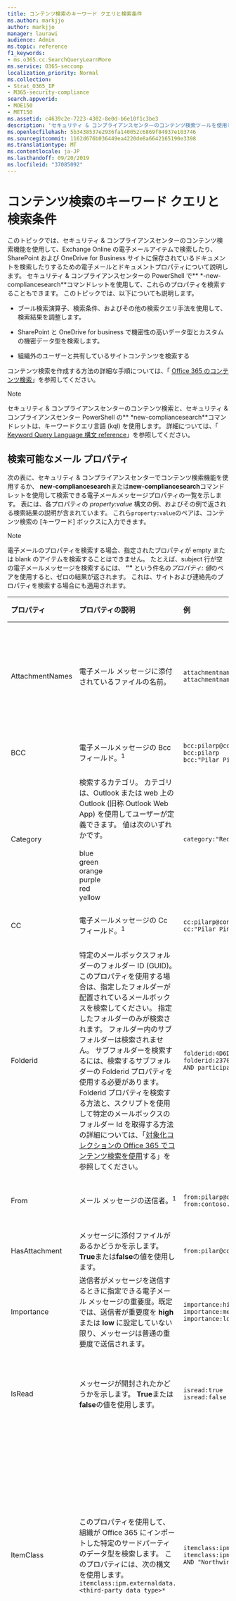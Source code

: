 ```yaml
---
title: コンテンツ検索のキーワード クエリと検索条件
ms.author: markjjo
author: markjjo
manager: laurawi
audience: Admin
ms.topic: reference
f1_keywords:
- ms.o365.cc.SearchQueryLearnMore
ms.service: O365-seccomp
localization_priority: Normal
ms.collection:
- Strat_O365_IP
- M365-security-compliance
search.appverid:
- MOE150
- MET150
ms.assetid: c4639c2e-7223-4302-8e0d-b6e10f1c3be3
description: 'セキュリティ & コンプライアンスセンターのコンテンツ検索ツールを使用して、Exchange Online メールボックスおよび SharePoint または OneDrive for Business サイトで検索できる電子メールとファイルプロパティについて説明します。  '
ms.openlocfilehash: 5b3438537e2936fa140052c6869f84937e103746
ms.sourcegitcommit: 1162d676b036449ea4220de8a6642165190e3398
ms.translationtype: MT
ms.contentlocale: ja-JP
ms.lasthandoff: 09/20/2019
ms.locfileid: "37085092"
---
```

# <a name="keyword-queries-and-search-conditions-for-content-search"></a>コンテンツ検索のキーワード クエリと検索条件

このトピックでは、セキュリティ & コンプライアンスセンターのコンテンツ検索機能を使用して、Exchange Online の電子メールアイテムで検索したり、SharePoint および OneDrive for Business サイトに保存されているドキュメントを検索したりするための電子メールとドキュメントプロパティについて説明します。 セキュリティ & コンプライアンスセンターの PowerShell で** \*-new-compliancesearch**コマンドレットを使用して、これらのプロパティを検索することもできます。 このトピックでは、以下についても説明します。   
  
- ブール検索演算子、検索条件、およびその他の検索クエリ手法を使用して、検索結果を調整します。
    
- SharePoint と OneDrive for business で機密性の高いデータ型とカスタムの機密データ型を検索します。
    
- 組織外のユーザーと共有しているサイトコンテンツを検索する
    
コンテンツ検索を作成する方法の詳細な手順については、「 [Office 365 のコンテンツ検索](content-search.md)」を参照してください。

  
> [!NOTE]
> セキュリティ & コンプライアンスセンターのコンテンツ検索と、セキュリティ & コンプライアンスセンター PowerShell の** \*new-compliancesearch**コマンドレットは、キーワードクエリ言語 (kql) を使用します。 詳細については、「 [Keyword Query Language 構文 reference](https://go.microsoft.com/fwlink/?LinkId=269603)」を参照してください。 
  
## <a name="searchable-email-properties"></a>検索可能なメール プロパティ

次の表に、セキュリティ & コンプライアンスセンターでコンテンツ検索機能を使用するか、 **new-compliancesearch**または**new-compliancesearch**コマンドレットを使用して検索できる電子メールメッセージプロパティの一覧を示します。 表には、各プロパティの  _property:value_ 構文の例、およびその例で返される検索結果の説明が含まれています。 これら`property:value`のペアは、コンテンツ検索の [キーワード] ボックスに入力できます。 

> [!NOTE]
> 電子メールのプロパティを検索する場合、指定されたプロパティが empty または blank のアイテムを検索することはできません。 たとえば、subject 行が空の電子メールメッセージを検索するには、 **""** という件名の*プロパティ: 値*のペアを使用すると、ゼロの結果が返されます。 これは、サイトおよび連絡先のプロパティを検索する場合にも適用されます。
  
|**プロパティ**|**プロパティの説明**|**例**|**例で返される検索結果**|
|:-----|:-----|:-----|:-----|
|AttachmentNames|電子メール メッセージに添付されているファイルの名前。|`attachmentnames:annualreport.ppt`  <br/> `attachmentnames:annual*`|annualreport.ppt という名前の添付ファイルのあるメッセージ。2 番目の例では、ワイルドカードを使用して、添付ファイルのファイル名に「annual」の語が含まれるメッセージを返します。|
|BCC|電子メールメッセージの Bcc フィールド。<sup>1</sup>|`bcc:pilarp@contoso.com`  <br/> `bcc:pilarp`  <br/> `bcc:"Pilar Pinilla"`|どの例も Bcc フィールドに「Pilar Pinilla」が含まれているメッセージを返します。|
|Category| 検索するカテゴリ。 カテゴリは、Outlook または web 上の Outlook (旧称 Outlook Web App) を使用してユーザーが定義できます。 値は次のいずれかです。  <br/><br/>  blue  <br/>  green  <br/>  orange  <br/>  purple  <br/>  red  <br/>  yellow|`category:"Red Category"`|元のメールボックスで「red」のカテゴリが割り当てられているメッセージ。|
|CC|電子メールメッセージの Cc フィールド。<sup>1</sup>|`cc:pilarp@contoso.com`  <br/> `cc:"Pilar Pinilla"`|両方の例で、Cc フィールドに Pilar Pinilla が指定されているメッセージ。|
|Folderid|特定のメールボックスフォルダーのフォルダー ID (GUID)。 このプロパティを使用する場合は、指定したフォルダーが配置されているメールボックスを検索してください。 指定したフォルダーのみが検索されます。 フォルダー内のサブフォルダーは検索されません。 サブフォルダーを検索するには、検索するサブフォルダーの Folderid プロパティを使用する必要があります。  <br/> Folderid プロパティを検索する方法と、スクリプトを使用して特定のメールボックスのフォルダー Id を取得する方法の詳細については、「[対象化コレクションの Office 365 でコンテンツ検索を使用](use-content-search-for-targeted-collections.md)する」を参照してください。|`folderid:4D6DD7F943C29041A65787E30F02AD1F00000000013A0000`  <br/> `folderid:2370FB455F82FC44BE31397F47B632A70000000001160000 AND participants:garthf@contoso.com`|最初の例では、指定されたメールボックスフォルダー内のすべてのアイテムを返します。 2番目の例では、garthf@contoso.com で送受信された指定されたメールボックスフォルダー内のすべてのアイテムを返します。|
|From|メール メッセージの送信者。<sup>1</sup>|`from:pilarp@contoso.com`  <br/> `from:contoso.com`|指定されたユーザーによって送信された、または指定されたドメインから送信されたメッセージ。|
|HasAttachment|メッセージに添付ファイルがあるかどうかを示します。 **True**または**false**の値を使用します。|`from:pilar@contoso.com AND hasattachment:true`|添付ファイルを持つ、指定されたユーザーによって送信されたメッセージ。|
|Importance|送信者がメッセージを送信するときに指定できる電子メール メッセージの重要度。既定では、送信者が重要度を **high** または **low** に設定していない限り、メッセージは普通の重要度で送信されます。  |`importance:high`  <br/> `importance:medium`  <br/> `importance:low`|高重要度、中重要度、または低重要度とマークされているメッセージ。|
|IsRead|メッセージが開封されたかどうかを示します。 **True**または**false**の値を使用します。|`isread:true`  <br/> `isread:false`|最初の例では、IsRead プロパティが**True**に設定されたメッセージを返します。 2番目の例では、IsRead プロパティが**False**に設定されたメッセージを返します。|
|ItemClass|このプロパティを使用して、組織が Office 365 にインポートした特定のサードパーティのデータ型を検索します。 このプロパティには、次の構文を使用します。`itemclass:ipm.externaldata.<third-party data type>*`|`itemclass:ipm.externaldata.Facebook* AND subject:contoso`  <br/> `itemclass:ipm.externaldata.Twitter* AND from:"Ann Beebe" AND "Northwind Traders"`|最初の例では、Subject プロパティに "contoso" という単語が含まれる Facebook のアイテムを返します。 2番目の例では、彩 Beebe によって投稿され、キーワード "Northwind Traders" が含まれている Twitter アイテムを返します。  <br/> ItemClass プロパティのサードパーティデータ型に使用する値の完全な一覧については、「[コンテンツ検索を使用して、Office 365 にインポートされたサードパーティのデータを検索する](use-content-search-to-search-third-party-data-that-was-imported.md)」を参照してください。|
|Kind| 検索する電子メールメッセージの種類。 可能な値:  <br/>  contacts  <br/>  docs  <br/>  email  <br/>  externaldata  <br/>  faxes  <br/>  im  <br/>  journals  <br/>  meetings  <br/>  Microsoft teams (Microsoft Teams でチャット、会議、通話のアイテムを返す)  <br/>  notes  <br/>  posts  <br/>  rssfeeds  <br/>  tasks  <br/>  voicemail|`kind:email`  <br/> `kind:email OR kind:im OR kind:voicemail`  <br/> `kind:externaldata`|最初の例では、検索条件に一致する電子メールメッセージを返します。 2番目の例では、電子メールメッセージ、インスタントメッセージの会話 (Microsoft Teams での Skype for Business の会話やチャットを含む)、および検索条件に一致する音声メッセージを返します。 3番目の例では、検索条件を満たす Twitter、Facebook、Cisco Jabber などのサードパーティのデータソースから、Office 365 のメールボックスにインポートされたアイテムを返します。 詳細については、「 [Office 365 でサードパーティのデータをアーカイブ](https://go.microsoft.com/fwlink/p/?linkid=716918)する」を参照してください。|
|参加者|電子メールメッセージ内のすべての人物フィールド。 これらのフィールドは、From、To、Cc、および Bcc です。<sup>1</sup>|`participants:garthf@contoso.com`  <br/> `participants:contoso.com`|garthf@contoso.com が送信元または送信先のメッセージ。2 番目の例は、contoso.com ドメイン内のユーザーが送信元または送信先のすべてのメッセージを返します。|
|Received|電子メール メッセージが受信者によって受信された日付。|`received:04/15/2016`  <br/> `received>=01/01/2016 AND received<=03/31/2016`|2016年4月15日に受信したメッセージ。 2番目の例では、2016年1月1日から2016年3月31日までの間に受信したすべてのメッセージを返します。|
|受信者|電子メールメッセージ内のすべての受信者フィールド。 これらのフィールドは、To、Cc、および Bcc です。<sup>1</sup>|`recipients:garthf@contoso.com`  <br/> `recipients:contoso.com`|garthf@contoso.com に送信されたメッセージ。2 番目の例では、contoso.com ドメイン内のすべての受信者に送信されたメッセージを返します。|
|Sent|送信者によって電子メール メッセージが送信された日付。|`sent:07/01/2016`  <br/> `sent>=06/01/2016 AND sent<=07/01/2016`|指定された日付に送信された、または指定された日付範囲内に送信されたメッセージ。|
|Size|アイテムのサイズ (バイト数)。|`size>26214400`  <br/> `size:1..1048567`|25より大きいメッセージ8mb. 2 番目の例は 1 ～ 1,048,567 バイト (1 MB) のサイズのメッセージを返します。|
|Subject|電子メール メッセージの件名行に含まれるテキスト。  <br/> **注:** クエリで Subject プロパティを使用すると、検索によって、検索するテキストが件名に含まれるすべてのメッセージが返されます。 つまり、クエリは、完全に一致するメッセージのみを返しません。 たとえば、を検索`subject:"Quarterly Financials"`すると、件名が "四半期財務 2018" のメッセージが結果に含まれます。|`subject:"Quarterly Financials"`  <br/> `subject:northwind`|件名行のテキスト内の任意の場所に "四半期財務" という語句が含まれるメッセージ。 2 番目の例では、件名行に「northwind」の語が含まれているすべてのメッセージを返します。|
|To|メール メッセージの To フィールド。<sup>1</sup>|`to:annb@contoso.com`  <br/> `to:annb ` <br/> `to:"Ann Beebe"`|どの例も、To: 行に「Ann Beebe」が指定されているメッセージを返します。|
|||||
   
> [!NOTE]
> <sup>1</sup>受信者プロパティの値には、電子メールアドレス (*ユーザープリンシパル名*または UPN とも呼ばれる)、表示名、またはエイリアスを使用して、ユーザーを指定できます。 たとえば、ユーザー Ann Beebe を指定するために、annb@contoso.com、annb、または "Ann Beebe" を使用できます。<br/><br/>受信者のプロパティ (From、To、Cc、Bcc、参加者、および受信者) を検索する場合、Office 365 は Azure Active Directory で検索して各ユーザーの id を拡張しようとします。  ユーザーが Azure Active Directory で見つかった場合、そのユーザーの電子メールアドレス (または UPN)、エイリアス、表示名、および LegacyExchangeDN を含むようにクエリが拡張されます。<br/><br/>たとえば、のようなクエリが`participants:ronnie@contoso.com`に`participants:ronnie@contoso.com OR participants:ronnie OR participants:"Ronald Nelson" OR participants:"<LegacyExchangeDN>"`展開されます。<br/><br/>受信者を拡張しないようにするには、検索クエリの電子メールアドレスの末尾にワイルドカード文字 (アスタリスク) を追加します。たとえば、 `participants:ronnie@contoso.com*`のようになります。

## <a name="searchable-site-properties"></a>検索可能なサイトのプロパティ

次の表に、セキュリティ & コンプライアンスセンターでコンテンツ検索機能を使用するか、 **new-compliancesearch**または new-compliancesearch を使用して検索できる SharePoint および OneDrive for business のプロパティを示します。 **** コマンドレット。 表には、各プロパティの  _property:value_ 構文の例、およびその例で返される検索結果の説明が含まれています。 
  
検索できる SharePoint プロパティの完全な一覧については、「 [sharepoint のクロールされたプロパティと管理プロパティの概要](https://go.microsoft.com/fwlink/p/?LinkId=331599)」を参照してください。 **クエリ**可能な列で**Yes**が設定されているプロパティを検索することができます。 
  
|**プロパティ**|**プロパティの説明**|**例**|**例で返される検索結果**|
|:-----|:-----|:-----|:-----|
|設定元|ドキュメントがコピーされた場合に保持される Office ドキュメントの作成者フィールドです。 たとえば、ユーザーがドキュメントを作成し、そのドキュメントを他のユーザーが SharePoint にアップロードした場合、そのドキュメントは元の作成者を保持したままになります。 このプロパティには、必ずユーザーの表示名を使用してください。|`author:"Garth Fort"`|Garth Fort によって作成されたすべてのドキュメント。|
|ContentType|アイテム、ドキュメント、ビデオなどのアイテムの SharePoint コンテンツタイプ。|`contenttype:document`|すべてのドキュメントが返されます。|
|作成済み|アイテムが作成された日付。|`created\>=06/01/2016`|2016年6月1日以降に作成されたすべてのアイテム。|
|CreatedBy|アイテムを作成またはアップロードした人。 このプロパティには、必ずユーザーの表示名を使用してください。|`createdby:"Garth Fort"`|Garth Fort によって作成またはアップロードされたすべてのアイテム。|
|DetectedLanguage|アイテムの言語。|`detectedlanguage:english`|英語のすべてのアイテム。|
|DocumentLink|SharePoint または OneDrive for business サイトの特定のフォルダーのパス (URL)。 このプロパティを使用する場合は、指定したフォルダーが配置されているサイトを検索するようにしてください。  <br/> Documentlink プロパティに指定したフォルダーのサブフォルダーにあるアイテムを返すには、指定したフォルダー\*の URL にを追加する必要があります。例えば`documentlink: "https://contoso.sharepoint.com/Shared Documents/*"`  <br/> <br/>Documentlink プロパティを検索する方法と、スクリプトを使用して特定のサイト上のフォルダーの documentlink Url を取得する方法の詳細については、「[対象化コレクション用に Office 365 のコンテンツ検索を使用](use-content-search-for-targeted-collections.md)する」を参照してください。|`documentlink:"https://contoso-my.sharepoint.com/personal/garthf_contoso_com/Documents/Private"`  <br/> `documentlink:"https://contoso-my.sharepoint.com/personal/garthf_contoso_com/Documents/Shared with Everyone/*" AND filename:confidential`|最初の例では、指定した OneDrive for Business フォルダー内のすべてのアイテムを返します。 2番目の例では、指定されたサイトフォルダー (およびすべてのサブフォルダー) に、ファイル名に "confidential" という単語が含まれるドキュメントを返します。|
|FileExtension|ファイルの拡張子。例: .docx、one、.pptx、または .xlsx。|`fileextension:xlsx`|すべての Excel ファイル (Excel 2007 以降)|
|FileName|ファイルの名前。|`filename:"marketing plan"`  <br/> `filename:estimate`|最初の例では、タイトルに "marketing plan" と完全一致する語句が含まれるファイルが返されます。2 番目の例では、ファイル名に "estimate" という単語を含むファイルが返されます。|
|LastModifiedTime|アイテムが最後に変更された日付。|`lastmodifiedtime>=05/01/2016`  <br/> `lastmodifiedtime>=05/10/2016 AND lastmodifiedtime<=06/1/2016`|最初の例では、2016年5月1時以降に変更されたアイテムを返します。 2番目の例では、2016年5月1日から2016年6月1日までの間に変更されたアイテムを返します。|
|ModifiedBy|アイテムを最後に変更した人。 このプロパティには、必ずユーザーの表示名を使用してください。|`modifiedby:"Garth Fort"`|Garth Fort によって最後に変更されたすべてのアイテム。|
|パス|SharePoint または OneDrive for Business サイトの特定のサイトのパス (URL)。  <br/> Path プロパティに指定したサイト内のフォルダーにあるアイテムを返すには、指定したサイト\*の URL を追加する必要があります。例えば`path: "https://contoso.sharepoint.com/Shared Documents/*"`  <br/> <br/> **注:** OneDrive の`Path`場所を検索するためにプロパティを使用しても、検索結果には .png, tiff ファイル、.wav ファイルなどのメディアファイルは返されません。 検索クエリで別のサイトプロパティを使用して、OneDrive フォルダーのメディアファイルを検索します。 <br/>|`path:"https://contoso-my.sharepoint.com/personal/garthf_contoso_com/"`  <br/> `path:"https://contoso-my.sharepoint.com/personal/garthf_contoso_com/*" AND filename:confidential`|最初の例では、指定した OneDrive for Business サイト内のすべてのアイテムを返します。 2番目の例では、指定したサイト (およびサイト内のフォルダー) に、ファイル名に "confidential" という単語が含まれるドキュメントを返します。|
|SharedWithUsersOWSUser|指定したユーザーと共有され、ユーザーの OneDrive for Business サイトの [**自分と共有**] ページに表示されるドキュメント。 これらは、組織内の他のユーザーによって指定されたユーザーが明示的に共有しているドキュメントです。 SharedWithUsersOWSUser プロパティを使用する検索クエリに一致するドキュメントをエクスポートすると、指定されたユーザーとドキュメントを共有しているユーザーの元のコンテンツの場所からドキュメントがエクスポートされます。 詳細については、「[組織内で共有しているサイトコンテンツを検索する](#searching-for-site-content-shared-within-your-organization)」を参照してください。|`sharedwithusersowsuser:garthf`  <br/> `sharedwithusersowsuser:"garthf@contoso.com"`|両方の例では、Garth 砦と明示的に共有されており、Garth 砦の OneDrive for Business アカウントの [**自分と共有**] ページに表示されるすべての内部ドキュメントを返します。|
|Site|組織内のサイトかサイトのグループの URL。|`site:"https://contoso-my.sharepoint.com"`  <br/> `site:"https://contoso.sharepoint.com/sites/teams"`|最初の例では、組織内のすべてのユーザーについて、OneDrive for Business サイトからアイテムを返します。 2 番目の例では、すべてのチーム サイトからアイテムが返されます。|
|Size|アイテムのサイズ (バイト数)。|`size>=1`  <br/> `size:1..10000`|最初の例では、1 バイトより大きいアイテムが返されます。2 番目の例では、1 ～ 10,000 バイトのサイズのメッセージが返されます。|
|タイトル|ドキュメントのタイトル。 Title プロパティは、Microsoft Office ドキュメントで指定されているメタデータです。 ドキュメントのファイル名とは異なります。|`title:"communication plan"`|Office ドキュメントの Title メタデータ プロパティに "communication plan" という語句が含まれるすべてのドキュメント。|
|||||
   
## <a name="searchable-contact-properties"></a>検索可能な連絡先のプロパティ

次の表に、インデックスが作成され、コンテンツ検索を使用して検索できる、連絡先のプロパティを示します。 ユーザーのメールボックスの個人用アドレス帳にある連絡先 (個人用連絡先とも呼ばれます) に対してユーザーが構成できるプロパティを次に示します。 連絡先を検索するには、検索するメールボックスを選択し、キーワードクエリで1つ以上の連絡先プロパティを使用します。
  
> [!TIP]
> スペースまたは特殊文字を含む値を検索するには、二重引用符 ("") を使用して語句を入力します。たとえば、 `businessaddress:"123 Main Street"`のようになります。 
  
|**プロパティ**|**プロパティの説明**|
|:-----|:-----|
|BusinessAddress|"**会社住所**" プロパティの住所。 このプロパティは、連絡先のプロパティページの [**勤務**先住所] とも呼ばれます。|
|BusinessPhone|任意の**勤務先電話**番号のプロパティの電話番号。|
|CompanyName|**Company**プロパティの名前。|
|部署|**Department**プロパティの名前。|
|DisplayName|連絡先の表示名。 これは、連絡先の**氏名**プロパティの名前です。|
|EmailAddress|連絡先の任意の電子メールアドレスプロパティのアドレス。 ユーザーは、連絡先に複数の電子メールアドレスを追加できます。 このプロパティを使用すると、連絡先の電子メールアドレスのいずれかに一致する連絡先が返されます。|
|FileAs|プロパティ**としてのファイル**。 このプロパティは、連絡先をユーザーの連絡先リストに表示する方法を指定するために使用されます。 たとえば、連絡先を姓 *、lastname* 、または*lastname、firstname*として一覧表示することができます。|
|GivenName|"名" プロパティ**の名前**を指定します。|
|HomeAddress|任意の**ホーム**アドレスプロパティのアドレス。|
|HomePhone|任意の**自宅**電話番号のプロパティの電話番号。|
|IMAddress|IM アドレスプロパティ。通常は、インスタントメッセージングに使用される電子メールアドレスです。|
|MiddleName|"**ミドル**ネーム" プロパティの名前を指定します。|
|MobilePhone|**携帯**電話番号プロパティの電話番号。|
|Nickname|**ニックネーム**プロパティの名前を指定します。|
|OfficeLocation|**Office**または office の**location**プロパティの値。|
|OtherAddress|**Other** address プロパティの値。|
|Surname|" **Last** name/名前" プロパティの名前を指定します。|
|タイトル|**役職プロパティの**タイトル。|
|||||

## <a name="searchable-sensitive-data-types"></a>検索可能な機密性の高いデータ型

セキュリティ/コンプライアンスセンターのコンテンツ検索機能を使用して、SharePoint および OneDrive for Business サイトのドキュメントに格納されている機密データ (クレジットカード番号や社会保障番号など) を検索できます。 これを行うには、キーワード`SensitiveType`クエリで、プロパティと機密情報の種類の名前を使用します。 たとえば、クエリ`SensitiveType:"Credit Card Number"`は、クレジットカード番号が含まれるドキュメントを返します。 このクエリ`SensitiveType:"U.S. Social Security Number (SSN)"`は、米国の社会保障番号を含むドキュメントを返します。 検索可能な機密性の高いデータ型の一覧を表示するには、セキュリティ & コンプライアンスセンターで、[**分類** \>の**機密情報の種類**] に移動します。 または、セキュリティ & コンプライアンスセンターの PowerShell で**set-dlpsensitiveinformationtype**コマンドレットを使用して、機密情報の種類の一覧を表示することもできます。 
  
`SensitiveType`プロパティを使用して、組織に対して作成したカスタムの機密情報の種類の名前を検索することもできます (または別の管理者)。 組み込みおよびカスタムの機密情報の種類を区別するには、セキュリティ & コンプライアンスセンター (または PowerShell の**Publisher**プロパティ) の [**機密情報の種類**] ページで**publisher**列を使用します。 詳細については、「[カスタムの機密情報の種類を作成する](create-a-custom-sensitive-information-type.md)」を参照してください。
  
`SensitiveType`プロパティを使用してクエリを作成する方法の詳細については、「[サイトに保存されている機密データを検索するためのクエリを形成する](form-a-query-to-find-sensitive-data-stored-on-sites.md)」を参照してください。

> [!NOTE]
> 機密データの種類と`SensitiveType`検索プロパティを使用して、Exchange Online メールボックス内の保存されていない機密データを検索することはできません。 ただし、データ損失防止 (DLP) ポリシーを使用して、機密性の高い電子メールデータを送信中で保護することができます。 詳細については、「[データ損失防止ポリシーの概要](data-loss-prevention-policies.md)」および「[検索して個人データ](search-for-and-find-personal-data.md)を検索する」を参照してください。
  
## <a name="search-operators"></a>検索演算子

**And**、 **OR**、 **NOT**などのブール型の検索演算子を使用すると、検索クエリで特定の単語を含めたり除外したりして、より正確な検索を定義できます。 その他の手法 (たとえば、 \>= または..)、引用符、かっこ、ワイルドカードなどを使用して、検索クエリを絞り込むことができます。 次の表に、検索結果を絞り込んだり広げたりするために使用できる演算子を示します。 
  
|**演算子**|**用途**|**説明**|
|:-----|:-----|:-----|
|AND|keyword1 AND keyword2|指定されたすべてのキーワードまたは`property:value`式を含むアイテムを返します。 たとえば、は`from:"Ann Beebe" AND subject:northwind` 、件名行に "northwind" が含まれている、彩 Beebe が送信したすべてのメッセージを返します。 <sup>2</sup>|
|+|keyword1 + keyword2 + keyword3|Returns items that contain  *either*  `keyword2` or  `keyword3` *and*  that also contain  `keyword1`. Therefore, this example is equivalent to the query  `(keyword2 OR keyword3) AND keyword1`.  <br/> クエリ`keyword1 + keyword2` (記号の**+** 後にスペースを含む) は、* * 演算子と * * 演算子を使用した場合と同じではありません。 This query would be equivalent to  `"keyword1 + keyword2"` and return items with the exact phase  `"keyword1 + keyword2"`.|
|OR|keyword1 OR keyword2|指定した1つ以上のキーワードまた`property:value`は式を含むアイテムを返します。 <sup>2</sup>|
|NOT|keyword1 NOT keyword2  <br/> NOT from:"Ann Beebe"  <br/> NOT kind: im|キーワードまたは`property:value`式で指定された項目を除外します。 2番目の例では、彩 Beebe によって送信されたメッセージを除外します。 3番目の例では、会話履歴メールボックスフォルダーに保存されている Skype for Business の会話など、インスタントメッセージングの会話を除外します。 <sup>2</sup>|
|-|keyword1 -keyword2|**NOT** 演算子と同じです。 そのため`keyword1` 、このクエリは、を含むアイテムを返し、 `keyword2`を含むアイテムを除外します。|
|NEAR|keyword1 NEAR(n) keyword2|互いに近い単語を含む項目を返します。 n は単語の数と等しくなります。 たとえば、 `best NEAR(5) worst` "最下位" という単語が5単語の "best" に含まれているアイテムを返します。 数値が指定されていない場合、既定の間隔は 8 単語です。 <sup>2</sup>|
|ONEAR|keyword1 ONEAR(n) keyword2|**Near**に似ていますが、指定された順序で互いに近い単語を持つアイテムを返します。 たとえば、" `best ONEAR(5) worst` best" という単語の前に "best" が出現し、2つの単語がそれぞれ互いの5つの単語の中にある場合は、"best" という単語を返します。 数値が指定されていない場合、既定の間隔は 8 単語です。 <sup>2</sup> <br/> > [!NOTE]>、 **Onear**演算子はメールボックスの検索時にサポートされていません。 SharePoint と OneDrive for business サイトを検索する場合にのみ機能します。 同じ検索でメールボックスとサイトを検索していて、クエリに**Onear**演算子が含まれている場合、検索では、 **NEAR**演算子を使用している場合と同じように、メールボックスアイテムが返されます。 つまり、検索では、単語が出現する順序に関係なく、指定した単語が互いに近くにあるアイテムが返されます。|
|:|property:value|コロン (:)`property:value`構文では、検索対象のプロパティの値に指定された値が含まれることを指定します。 たとえば、  `recipients:garthf@contoso.com` は garthf@contoso.com に送信されたすべてのメッセージを返します。|
|=|property=value|**:** 演算子と同じです。|
|\<|property\<value|検索対象のプロパティが指定の値より小さいことを意味します。<sup>1</sup>|
|\>|property\>value|検索対象のプロパティが指定の値より大きいことを意味します。<sup>1</sup>|
|\<=|property\<=value|検索対象のプロパティが特定の値以下であることを意味します。<sup>1</sup>|
|\>=|property\>=value|検索対象のプロパティが特定の値以上であることを意味します。<sup>1</sup>|
|..|プロパティ: value1..value2|検索対象のプロパティが value1 以上で value2 以下であることを意味します。<sup>1</sup>|
|"  "|"fair value"  <br/> subject:"Quarterly Financials"|二重引用符 ("") を使用して、キーワードおよび`property:value`検索クエリの完全に一致する語句を検索します。|
|\*|cat\*  <br/> subject:set\*|前方一致ワイルドカード検索 (アスタリスクが語尾にある) は、キーワードや  `property:value` クエリで、0 個以上の文字に一致します。 たとえば、ドキュメント`title:set*`タイトルで、word の set、setup、setting (および "set" で始まるその他の単語) を含むドキュメントを返します。  <br/><br/> **注:** プレフィックスワイルドカード検索のみ使用できます。例: **cat\* **または**set\***。 サフィックス検索 (**\*cat** )、挿入辞検索 **(\*c t**)、および部分文字列検索 (**\*\*cat**) はサポートされていません。|
|(  )| (fair OR free) AND (from:contoso.com)  <br/> (IPO OR initial) AND (stock OR shares)  <br/> (quarterly financials)|括弧は、ブール演算子の文字列、 `property:value` アイテム、およびキーワードをグループにまとめます。たとえば、  `(quarterly financials)` は quarterly および financials の語を含むアイテムを返します。  |
|||||
   
> [!NOTE]
> <sup>1</sup>日付または数値を含むプロパティには、この演算子を使用します。<br/> <sup>2</sup>ブール検索演算子は大文字である必要があります。たとえば、**と**のようになります。 **と**などの小文字演算子を使用すると、検索クエリではキーワードとして扱われます。 
  
## <a name="search-conditions"></a>検索条件

検索クエリに条件を追加して、検索を絞り込んだり、より絞り込みのある結果セットを返すことができます。 各条件によって、作成された KQL 検索クエリに句が追加され、ユーザーが検索を開始するとそのクエリが実行されます。
  
[共通プロパティの条件 ](#conditions-for-common-properties)

[メール プロパティの条件](#conditions-for-mail-properties)

[ドキュメント プロパティの条件](#conditions-for-document-properties)

[条件で使用する演算子](#operators-used-with-conditions)

[条件を使用するためのガイドライン](#guidelines-for-using-conditions)

[例](#examples-of-using-conditions-in-search-queries)
  
### <a name="conditions-for-common-properties"></a>共通プロパティの条件

同じ検索でメールボックスとサイトを検索する場合は、共通プロパティを使って条件を作成します。 次の表に、条件を追加するときに使用できるプロパティを示します。
  
|**条件**|**説明**|
|:-----|:-----|
|Date|メールの場合、受信者によってメッセージが受信された日付か、送信者によってメッセージが送信された日付。 ドキュメントの場合は、ドキュメントが最後に変更された日付。|
|送信者/作成者|メールの場合、メッセージの送信者。 ドキュメントの場合、Office ドキュメントから作成者フィールドに示されている人。 複数の名前をコンマで区切って入力できます。 2 つ以上の値は **OR** 演算子によって論理的に接続されます。|
|サイズ (バイト数)|メールとドキュメントのいずれの場合も、アイテムのサイズ (バイト単位)。|
|件名/タイトル|メールの場合、メッセージの件名行のテキスト。 ドキュメントの場合、ドキュメントのタイトル。 前述のとおり、Title プロパティは、Microsoft Office ドキュメントで指定されたメタデータです。 複数の件名またはタイトルの名前をコンマで区切って入力することができます。 2 つ以上の値は **OR** 演算子によって論理的に接続されます。|
|コンプライアンス タグ|電子メールとドキュメントの両方について、ユーザーによって手動で割り当てられたラベルポリシーまたはラベルによって、メッセージやドキュメントに自動的に割り当てられたラベル。 ラベルは、データガバナンスのために電子メールとドキュメントを分類し、ラベルで定義された分類に基づいて保持ルールを適用するために使用されます。 ラベル名の一部を入力し、ワイルドカードを使用するか、完全なラベル名を入力できます。 詳細については、「 [Office 365 のラベルの概要](labels.md)」を参照してください。|
|||
  
### <a name="conditions-for-mail-properties"></a>メール プロパティの条件

メールボックスまたはパブリックフォルダーの検索時に、メールプロパティを使用して条件を作成します。 次の表に、条件に使用できる電子メールのプロパティを示します。 これらのプロパティは、前に説明した電子メールプロパティのサブセットです。 これらの説明は、利便性のために繰り返されています。
  
|**条件**|**説明**|
|:-----|:-----|
|メッセージの種類| 検索するメッセージの種類。 これは、Kind メール プロパティと同じプロパティです。 可能な値:  <br/><br/>  contacts  <br/>  docs  <br/>  email  <br/>  externaldata  <br/>  faxes  <br/>  im  <br/>  journals  <br/>  meetings  <br/>  microsoftteams  <br/>  notes  <br/>  posts  <br/>  rssfeeds  <br/>  tasks  <br/>  voicemail|
|参加者|電子メールメッセージ内のすべての人物フィールド。 これらのフィールドは、From、To、Cc、および Bcc です。|
|型|電子メールアイテムのメッセージクラスプロパティ。 このプロパティは、ItemClass email プロパティと同じです。 複数値の条件でもあります。 そのため、複数のメッセージクラスを選択するには、 **CTRL**キーを押したまま、条件に追加するドロップダウンリストで2つ以上のメッセージクラスをクリックします。 リストで選択した各メッセージクラスは、対応する検索クエリの**or**演算子によって論理的に接続されます。  <br/> Exchange によって使用さ**れるメッセージクラス**(および対応するメッセージクラス ID) の一覧については、「[アイテムの種類とメッセージクラス](https://go.microsoft.com/fwlink/?linkid=848143)」を参照してください。|
|Received|電子メール メッセージが受信者によって受信された日付。 これは、Received メール プロパティと同じプロパティです。|
|受信者|電子メールメッセージ内のすべての受信者フィールド。 これらのフィールドは、[宛先]、[Cc]、および [Bcc] になります。|
|Sender|電子メール メッセージの差出人。|
|Sent|送信者によって電子メール メッセージが送信された日付。 これは、Sent メール プロパティと同じプロパティです。|
|Subject|電子メール メッセージの件名行に含まれるテキスト。|
|宛先|宛先フィールドの電子メールメッセージの受信者。|
|||
  
### <a name="conditions-for-document-properties"></a>ドキュメント プロパティの条件

SharePoint および OneDrive for Business サイトでドキュメントを検索するときに、ドキュメントプロパティを使用して条件を作成します。 次の表に、条件に使用できるドキュメントプロパティを示します。 これらのプロパティは、前に説明したサイトプロパティのサブセットです。 これらの説明は、利便性のために繰り返されています。
  
|**条件**|**説明**|
|:-----|:-----|
|設定元|ドキュメントがコピーされた場合に保持される Office ドキュメントの作成者フィールドです。 たとえば、ユーザーがドキュメントを作成し、そのドキュメントを他のユーザーが SharePoint にアップロードした場合、そのドキュメントは元の作成者を保持したままになります。|
|タイトル|ドキュメントのタイトル。 Title プロパティは、Office ドキュメントに 指定されているメタデータです。 ドキュメントのファイル名とは異なります。|
|作成済み|ドキュメントが作成された日付。|
|最終更新日時|ドキュメントが最後に変更された日付。|
|ファイルの種類|ファイルの拡張子。例: .docx、one、.pptx、または .xlsx。 これは、FileExtension サイト プロパティと同じプロパティです。|
|||
  
### <a name="operators-used-with-conditions"></a>条件で使用する演算子

条件を追加するときは、条件のプロパティの種類に関連した演算子を選択します。条件とともに使用される演算子を次の表で説明します。また、検索クエリで使用される同等物の一覧も表示します。
  
|**演算子**|**クエリの同等物**|**説明**|
|:-----|:-----|:-----|
|After|`property>date`|日付の条件で使用されます。指定された日付の後に送信、受信、変更された項目を返します。 |
|Before|`property<date`|日付の条件で使用されます。指定された日付の前に送信、受信、変更された項目を返します。|
|の|`date..date`|日付条件およびサイズ条件で使用します。 日付条件で使用すると、指定された日付範囲内に送信、受信、変更された項目を返します。 サイズ条件で使用すると、サイズが指定範囲内にある項目を返します。|
|Contains any of|`(property:value) OR (property:value)`|文字列値を指定するプロパティの条件で使用されます。 1 つ以上の指定された文字列の値の任意の部分が含まれる項目を返します。|
|Doesn't contain any of|`-property:value`  <br/> `NOT property:value`|文字列値を指定するプロパティの条件で使用されます。 指定された文字列のどの部分も含まれない項目を返します。|
|Doesn't equal any of|`-property=value`  <br/> `NOT property=value`|文字列値を指定するプロパティの条件で使用されます。特定の文字列が含まれない項目を返します。|
|等しい|`size=value`|指定されたサイズと等しいアイテムを返します。<sup>1</sup>|
|Equals any of|`(property=value) OR (property=value)`|文字列値を指定するプロパティの条件で使用されます。1 つ以上の指定された文字列の値と完全に一致する項目を返します。|
|大きい|`size>value`|指定されたプロパティが指定された値より大きいアイテムを返します。<sup>1</sup>|
|Greater or equal|`size>=value`|指定されたプロパティが指定された値以上の場合にアイテムを返します。<sup>1</sup>|
|なる|`size<value`|特定の値以上の項目を返します。<sup>1</sup>|
|Less or equal|`size<=value`|特定の値以上の項目を返します。<sup>1</sup>|
|Not equal|`size<>value`|指定したサイズと等しくない項目を返します。<sup>1</sup>|
|||
   
> [!NOTE]
> <sup>1</sup>この演算子は、Size プロパティを使用する条件に対してのみ使用できます。 
  
### <a name="guidelines-for-using-conditions"></a>条件を使用するためのガイドライン

検索条件を使用する際は、以下の点に留意してください。
  
- 条件は、**AND** 演算子によってキーワードのクエリ (キーワード ボックスで指定される) と論理的に接続されます。 つまり、キーワード クエリと条件の両方を満たす項目が結果に入ります。 このように条件は、結果を絞り込むのに役立ちます。 
    
- 検索クエリに2つ以上の一意の条件を追加すると、それらの条件は**and**演算子によって論理的に接続されます。 これは、(キーワードのクエリに加えて) すべての条件が満たされる項目だけが返されることを意味します。 
    
- 同じプロパティに複数の条件を追加する場合、これらの条件は、**OR** 演算子によって論理的に接続されます。 これは、キーワードのクエリおよびいずれかの条件を満たす項目が返されることを意味します。 それで、同じ条件のグループが **OR** 演算子によって互いに接続され、その後、固有の条件のセットが **AND** 演算子によって接続されます。 
    
- 複数の値をコンマまたはセミコロンで区切って1つの条件に追加すると、それらの値は**or**演算子によって接続されます。 これは、条件のプロパティの指定された値のいずれかが項目に含まれる場合にその項目が返されることを意味します。 
    
- [キーワード] ボックスと条件を使用して作成された検索クエリは、選択した検索の詳細ウィンドウの [**検索**] ページに表示されます。 クエリでは、表記`(c:c)`の右にあるものはすべて、クエリに追加された条件を示します。 
    
- 条件によって検索クエリに追加されるのはプロパティだけであり、演算子は追加されません。 このため、詳細ウィンドウに表示されるクエリには、 `(c:c)`表記の右側に演算子は表示されません。 KQL は、クエリの実行時に (前述の規則に従って) 論理演算子を追加します。 
    
- ドラッグアンドドロップコントロールを使用して、条件を順に並べ替えることができます。 条件に対してコントロールをクリックし、上下に移動します。
    
- 前述のとおり、いくつかの条件プロパティでは複数の値を入力することができます。 各値は **OR** 演算子によって論理的に接続されます。 これは、同じ条件の複数のインスタンス (値はそれぞれ 1 つ) の場合と同じロジックになります。 次の図は、複数の値を持つ単一の条件の例と、単一の値を持つ複数の条件 (同じプロパティの場合) の例を示しています。 両方の例は、同じクエリになります。`(filetype="docx") OR (filetype="pptx") OR (filetype="xlsx")`
    
    ![メッセージは、ルールのすべての条件に一致しなければなりません。別々の条件に一致させる必要がある場合は、条件ごとに個別のルールを使用します。たとえば、ファイルが添付されたメッセージと、コンテンツがパターンと一致するメッセージに同じ免責事項を追加するには、それぞれの条件ごとに 1 つのルールを作成します。ルールは簡単にコピーできます。](media/9880aa29-d117-4531-be20-6d53f1d21341.gif)
  
    ![同じプロパティに対する複数の検索条件](media/1e63d37d-6d8d-4c9b-a509-a7e1c3a05193.gif)
  
> [!TIP]
> 条件が複数の値を受け入れる場合、1 つの条件を使用し、(コンマまたはセミコロンで区切って) 複数の値を指定することをお勧めします。これにより、適用されるクエリ ロジックが確実に意図するものとなるようにすることができます。 
  
### <a name="examples-of-using-conditions-in-search-queries"></a>例

次の例は、条件を使用した検索クエリの GUI ベースのバージョン、および選択した検索の詳細ウィンドウに表示される検索クエリ構文 ( **new-compliancesearch**コマンドレットによっても返されます) と、対応する KQL クエリ。 
  
#### <a name="example-1"></a>例 1

この例では、クレジットカード番号が含まれ、2016年1月1日より前に最終変更された SharePoint および OneDrive for business サイトのドキュメントを返します。
  
 **GUI**
  
![検索条件の最初の例](media/099515ba-d4ee-474e-af25-3aa48816b87b.gif)
  
 **検索クエリ構文**
  
 `SensitiveType:"Credit Card Number(c:c)(lastmodifiedtime<2016-01-01)`
  
 **検索クエリ ロジック**
  
 `SensitiveType:"Credit Card Number" AND (lastmodifiedtime<2016-01-01)`
  
#### <a name="example-2"></a>例 2

この例では、キーワード "report" を含み、2105 年 4 月 1 日より前に送信または作成され、メール メッセージの件名フィールドかドキュメントのタイトル プロパティに "northwind" という単語を含む、メールのアイテムやドキュメントを返します。クエリは、他の検索条件に一致する Web ページを除外します。 
  
 **GUI**
  
![検索条件の 2 番目の例](media/fe07d495-df81-42da-8106-3cdb409c6e7f.gif)
  
 **検索クエリ構文**
  
 `report(c:c)(date<2016-04-01)(subjecttitle:"northwind")(-filetype="aspx")`
  
 **検索クエリ ロジック**
  
 `report AND (date<2016-04-01) AND (subjecttitle:"northwind") NOT (filetype="aspx")`
  
#### <a name="example-3"></a>例 3
<a name="conditionexamples"> </a>

この例では、12/1/2016 と11/30/2016 の間に送信され、"phone" または "smartphone" で始まる単語を含む電子メールメッセージまたは予定表会議を返します。
  
 **GUI**
  
![検索条件の 3 番目の例](media/973d45fc-0923-43d6-9d0a-25e4a625f057.gif)
  
 **検索クエリ構文**
  
 `phone* OR smartphone*(c:c)(sent=2016-12-01..2016-11-30)(kind="email")(kind="meetings")`
  
 **検索クエリ ロジック**
  
 `phone* OR smartphone* AND (sent=2016-12-01..2016-11-30) AND ((kind="email") OR (kind="meetings"))`
  
## <a name="searching-for-site-content-shared-with-external-users"></a>外部ユーザーと共有されているサイト コンテンツの検索

また、セキュリティ & コンプライアンスセンターのコンテンツ検索機能を使用して、組織外のユーザーと共有している SharePoint および OneDrive for business サイトに保存されているドキュメントを検索することもできます。 これにより、組織外で共有されている重要な情報や機密情報を識別できます。 これを行うには、キーワード`ViewableByExternalUsers`クエリでプロパティを使用します。 このプロパティは、次のいずれかの共有方法を使用して、外部ユーザーと共有されているドキュメントまたはサイトを返します。 
  
- ユーザーが認証されたユーザーとして組織にサインインすることを要求する共有の招待。
    
- 匿名ゲストリンク。このリンクを持つすべてのユーザーが、認証なしでリソースにアクセスできるようにします。
    
次に例を示します。
  
- このクエリ`ViewableByExternalUsers:true AND SensitiveType:"Credit Card Number"`は、組織外のユーザーと共有されていて、クレジットカード番号が含まれているすべてのアイテムを返します。 
    
- このクエリ`ViewableByExternalUsers:true AND ContentType:document AND site:"https://contoso.sharepoint.com/Sites/Teams"`は、外部ユーザーと共有されている、組織内のすべてのチームサイト上のドキュメントの一覧を返します。 
    
> [!TIP]
> 検索クエリでは、 `ViewableByExternalUsers:true AND ContentType:document`検索結果に多くの .aspx ファイルが返されることがあります。 これら (または他の種類のファイル) を削除するには`FileExtension` 、プロパティを使用して特定のファイルの種類を除外できます。例`ViewableByExternalUsers:true AND ContentType:document NOT FileExtension:aspx`を示します。 
  
組織外のユーザーと共有されているコンテンツとはどのようなものですか。 組織の SharePoint および OneDrive for Business サイト内のドキュメント。共有への招待を送信するか、またはパブリックの場所で共有されます。 たとえば、次のユーザーアクティビティは、外部ユーザーに表示されるコンテンツになります。
  
- ユーザーが組織外のユーザーとファイルやフォルダーを共有する。
    
- ユーザーが共有ファイルへのリンクを作成し、組織外のユーザーに送信する。 外部ユーザーはこのリンクからファイルを表示 (または編集) できるようになります。
    
- ユーザーが、共有ファイルを表示 (または編集) するための共有への招待やゲスト リンクを組織外のユーザーに送信する。
    
### <a name="issues-using-the-viewablebyexternalusers-property"></a>ViewableByExternalUsers プロパティを使用した問題

この`ViewableByExternalUsers`プロパティは、ドキュメントまたはサイトが外部ユーザーと共有されているかどうかの状態を表しますが、このプロパティが何をしていても反映されないいくつかの注意点があります。 次のシナリオでは、 `ViewableByExternalUsers`プロパティの値は更新されず、このプロパティを使用するコンテンツ検索クエリの結果が正しくない可能性があります。 
  
- サイトまたは組織の外部共有をオフにするなど、共有ポリシーに対する変更。 このプロパティには、外部アクセスが取り消された場合でも、以前共有されていたドキュメントが外部からアクセス可能であると表示されます。
    
- Office 365 グループまたは Office 365 セキュリティグループに外部ユーザーを追加したり、削除したりするなど、グループメンバーシップに対する変更。 このプロパティは、そのグループがアクセス権を持つアイテムに対して自動的には更新されません。
    
- 受信者が招待を受け入れていないために、共有への招待を外部ユーザーに送信しているため、まだコンテンツにアクセスできません。
    
このようなシナリオで`ViewableByExternalUsers`は、サイトまたはドキュメントライブラリが再クロールおよび再インデックス化になるまで、プロパティは現在の共有の状態を反映しません。 

## <a name="searching-for-site-content-shared-within-your-organization"></a>組織内で共有しているサイトコンテンツを検索する

前述したように、この`SharedWithUsersOWSUser`プロパティを使用すると、組織内のユーザー間で共有されているドキュメントを検索できます。 ユーザーが自分の組織内の別のユーザーとファイル (またはフォルダー) を共有すると、共有ファイルへのリンク**が、その**ファイルが共有されていたユーザーの OneDrive for business アカウントの OneDrive for business アカウントに表示されます。 たとえば、Sara Davis と共有されているドキュメントを検索するには、クエリ`SharedWithUsersOWSUser:"sarad@contoso.com"`を使用できます。 この検索の結果をエクスポートすると、元のドキュメント (Sara を使用してドキュメントを共有しているユーザーのコンテンツの場所にあります) がダウンロードされます。
  
`SharedWithUsersOWSUser`プロパティを使用して検索結果で返されるように、ドキュメントを明示的に特定のユーザーと共有する必要があります。 たとえば、ユーザーが自分の OneDrive アカウントでドキュメントを共有している場合、そのユーザーは、組織内または組織外のユーザーと共有したり、組織内のユーザーと共有したり、特定のユーザーと共有したりすることができます。 OneDrive の [**共有**] ウィンドウのスクリーンショットでは、3つの共有オプションが表示されています。 
  
![SharedWithUsersOWSUser プロパティを使用する検索クエリによって、特定のユーザーと共有されているファイルのみが返されます。](media/469a4b61-68bd-4ab0-b612-ab6302973886.png)
  
この`SharedWithUsersOWSUser`プロパティを使用する検索クエリでは、3番目のオプション (**特定のユーザー**と共有) を使用して共有されているドキュメントのみが返されます。 

## <a name="searching-for-skype-for-business-conversations"></a>Skype for Business の会話を検索する

次のキーワードクエリを使用して、Skype for Business の会話で特にコンテンツを検索することができます。

```
kind:im
```

以前の検索クエリは、Microsoft Teams からのチャットも取得します。 これを防ぐには、次のキーワードクエリを使用して、Skype for Business の会話のみを含めるように検索結果を絞り込むことができます。

```
kind:im AND subject:conversation
```

前のキーワードクエリでは、Microsoft Teams のチャットが除外されています。 Skype for Business の会話は、"会話" という件名で始まる件名の電子メールメッセージとして保存されるためです。

特定の日付範囲内で発生した Skype for Business の会話を検索するには、次のキーワードクエリを使用します。

```
kind:im AND subject:conversation AND (received=startdate..enddate)
```

## <a name="search-tips-and-tricks"></a>検索のヒントと秘訣

- キーワード検索では大文字と小文字が区別されません。 たとえば、「 **cat** 」と「 **CAT** 」では同じ結果が返されます。 
    
- ブール演算子**AND**、 **OR**、 **NOT**、 **NEAR**、 **onear**は大文字である必要があります。 
    
- A space between two keywords or two  `property:value` expressions is the same as using **AND**. たとえば、次`from:"Sara Davis" subject:reorganization`の例では、件名行に "再編成" が含まれている Sara Davis が送信したすべてのメッセージを返します。 
    
- 形式に`property:value`一致する構文を使用します。 値の大文字と小文字は区別されず、演算子の後にスペースを含めることはできません。 スペースがある場合、目的の値はフルテキスト検索になります。 たとえば`to: pilarp` 、pilarp がに送信されたメッセージではなく、キーワードとして "pilarp が" を検索します。 
    
- To、From、Cc、Recipients などの受信者プロパティを検索するとき、SMTP アドレス、別名、または表示名を使用して受信者を指定できます。たとえば、pilarp@contoso.com、pilarp、または "Pilar Pinilla" を使用できます。
    
- プレフィックスワイルドカード検索のみ使用できます。例: **cat\* **または**set\***。 サフィックス検索 (**\*cat**)、挿入辞検索 **(\*c t**)、および部分文字列検索 (**\*\*cat**) はサポートされていません。 
    
- プロパティを検索するときに、検索値が複数の単語で構成されている場合は、二重引用符 ("") を使用します。 たとえば`subject:budget Q1` 、[件名] 行に**予算**が含まれていて、メッセージの [ **Q1** ] または [メッセージ] プロパティのいずれかが含まれているメッセージを返します。 Using `subject:"budget Q1"`は、[件名の後のすべての場所にある**予算 (四半期**) を含むすべてのメッセージを返します。 
    
- 特定のプロパティ値でマークされているコンテンツを検索結果から除外するには、プロパティの名前の前にマイナス記号 (-) を置きます。 たとえば、Sara `-from:"Sara Davis"` Davis によって送信されたメッセージを除外します。

- 一部の特殊文字は検索インデックスに含まれていないため検索できないため、検索演算子 (+-=) を含みます (+-=:)また、次の文字は $null に置き換えられます。また、検索した場合は、エラーが発生することがあります。 @ #% ^ &;_ / ?

- アイテムは、メッセージの種類に基づいてエクスポートできます。 たとえば、Microsoft Teams で Skype の会話とチャットをエクスポートするには、 `kind:im`構文を使用します。 電子メールメッセージのみを返すには、 `kind:email`を使用します。 Microsoft Teams でチャット、会議、通話を取得するには`kind:microsoftteams`、を使用します。
